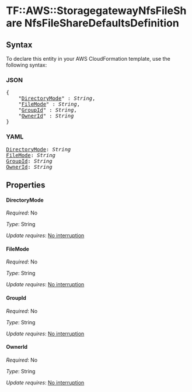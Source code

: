 # TF::AWS::StoragegatewayNfsFileShare NfsFileShareDefaultsDefinition

## Syntax

To declare this entity in your AWS CloudFormation template, use the following syntax:

### JSON

<pre>
{
    "<a href="#directorymode" title="DirectoryMode">DirectoryMode</a>" : <i>String</i>,
    "<a href="#filemode" title="FileMode">FileMode</a>" : <i>String</i>,
    "<a href="#groupid" title="GroupId">GroupId</a>" : <i>String</i>,
    "<a href="#ownerid" title="OwnerId">OwnerId</a>" : <i>String</i>
}
</pre>

### YAML

<pre>
<a href="#directorymode" title="DirectoryMode">DirectoryMode</a>: <i>String</i>
<a href="#filemode" title="FileMode">FileMode</a>: <i>String</i>
<a href="#groupid" title="GroupId">GroupId</a>: <i>String</i>
<a href="#ownerid" title="OwnerId">OwnerId</a>: <i>String</i>
</pre>

## Properties

#### DirectoryMode

_Required_: No

_Type_: String

_Update requires_: [No interruption](https://docs.aws.amazon.com/AWSCloudFormation/latest/UserGuide/using-cfn-updating-stacks-update-behaviors.html#update-no-interrupt)

#### FileMode

_Required_: No

_Type_: String

_Update requires_: [No interruption](https://docs.aws.amazon.com/AWSCloudFormation/latest/UserGuide/using-cfn-updating-stacks-update-behaviors.html#update-no-interrupt)

#### GroupId

_Required_: No

_Type_: String

_Update requires_: [No interruption](https://docs.aws.amazon.com/AWSCloudFormation/latest/UserGuide/using-cfn-updating-stacks-update-behaviors.html#update-no-interrupt)

#### OwnerId

_Required_: No

_Type_: String

_Update requires_: [No interruption](https://docs.aws.amazon.com/AWSCloudFormation/latest/UserGuide/using-cfn-updating-stacks-update-behaviors.html#update-no-interrupt)

